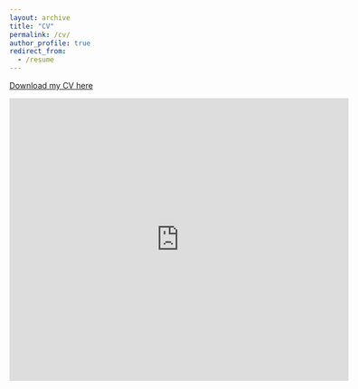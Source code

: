 ```yaml
---
layout: archive
title: "CV"
permalink: /cv/
author_profile: true
redirect_from:
  - /resume
---
```


[Download my CV here](http://blainmorin.github.io/files/Blain-CV.pdf)

<embed src="https://blainmorin.github.io/files/BlainCV.pdf" type="application/pdf" width="600px" height="500px" />

